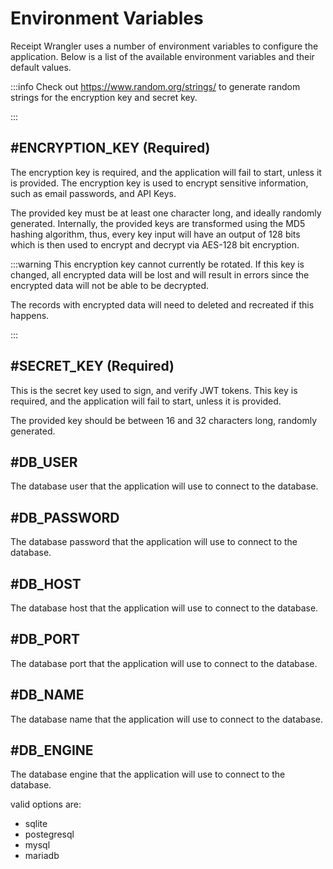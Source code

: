 # Environment Variables

Receipt Wrangler uses a number of environment variables to configure the application. Below is a list of the available
environment variables and their default values.

:::info
Check out https://www.random.org/strings/ to generate random strings for the encryption key and secret key.

:::

## #ENCRYPTION_KEY (Required)

The encryption key is required, and the application will fail to start, unless it is provided. The encryption key is
used to encrypt sensitive information, such as email passwords, and API Keys.

The provided key must be at least one character long, and ideally randomly generated. Internally, the provided keys are
transformed using the MD5
hashing algorithm, thus, every key input will have an output of 128 bits which is then used to encrypt and decrypt via
AES-128 bit encryption.

:::warning
This encryption key cannot currently be rotated. If this key is changed, all encrypted data will be lost and will result
in errors since the encrypted data will not be able to be decrypted.

The records with encrypted data will need to deleted and recreated if this happens.

:::

## #SECRET_KEY (Required)

This is the secret key used to sign, and verify JWT tokens. This key is required, and the application will fail to
start, unless it is provided.

The provided key should be between 16 and 32 characters long, randomly generated.

## #DB_USER

The database user that the application will use to connect to the database.

## #DB_PASSWORD

The database password that the application will use to connect to the database.

## #DB_HOST

The database host that the application will use to connect to the database.

## #DB_PORT

The database port that the application will use to connect to the database.

## #DB_NAME

The database name that the application will use to connect to the database.

## #DB_ENGINE

The database engine that the application will use to connect to the database.

valid options are:

* sqlite
* postegresql
* mysql
* mariadb
